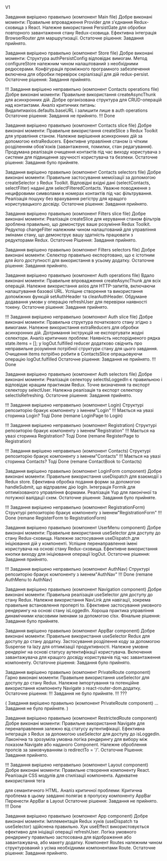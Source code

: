 
V1

Завдання вирішено правильно (компонент Main file)
Добре виконані моменти:
Правильне впровадження Provider для з'єднання Redux-сховища з React.
Належне використання PersistGate для обробки повторного завантаження стану Redux-сховища.
Ефективна інтеграція BrowserRouter для маршрутизації.
Остаточне рішення:
Завдання прийнято.

Завдання вирішено правильно (компонент Store file)
Добре виконані моменти:
Структура authPersistConfig відповідає вимогам.
Метод configureStore належним чином налаштований з необхідними редюсерами.
Конфігурація проміжного програмного забезпечення включена для обробки перевірок серіалізації для дій redux-persist.
Остаточне рішення:
Завдання прийнято.

!!! Завдання вирішено неправильно (компонент Contacts operations file)
Добре виконані моменти:
Правильне використання createAsyncThunk для асинхронних дій.
Добре організована структура для CRUD-операцій над контактами.
Аналіз критичних питань:
Видалитиaxios.defaults.baseURL і залишити лише в auth operations
Остаточне рішення:
Завдання не прийнято.
!!!  Done


Завдання вирішено правильно (компонент Contacts slice file)
Добре виконані моменти:
Правильне використання createSlice з Redux Toolkit для управління станом.
Належне вирішення асинхронних дій за допомогою extraReducers.
Ефективне управління станом із чітким розділенням обов'язків (завантаження, помилки, стан редагування).
Продумана реалізація очищення контактів під час виходу користувача з системи для підвищення зручності користувача та безпеки.
Остаточне рішення:
Завдання було прийняте.

Завдання вирішено правильно (компонент Contacts selectors file)
Добре виконані моменти:
Правильне застосування мемоїзації за допомогою createSelector з Redux Toolkit.
Відповідні вхідні дані (selectContacts, selectFilter) надані для selectFilteredContacts.
Уважне поводження з нецифровими символами в номерах контактів під час фільтрування.
Реалізація пошуку без врахування регістру для кращого користувацького досвіду.
Остаточне рішення:
Завдання прийнято.

Завдання вирішено правильно (компонент Filters slice file)
Добре виконані моменти:
Реалізація createSlice для керування станом фільтрів зроблена правильно, що демонструє ваше розуміння Redux Toolkit.
Редуктор changeFilter належним чином налаштований для управління змінами стану, що демонструє вашу здатність працювати з редукторами Redux.
Остаточне Рішення:
Завдання прийнято.

Завдання вирішено правильно (компонент Filters selectors file)
Добре виконані моменти:
Селектор правильно експортовано, що є істотним для його доступності для використання в усьому додатку.
Остаточне рішення:
Завдання прийнято.

Завдання вирішено правильно (компонент Auth operations file)
Вдало виконані моменти:
Правильне впровадження createAsyncThunk для всіх операцій.
Належне використання axios для HTTP-запитів, включаючи налаштування базової URL.
Успішне створення та використання допоміжних функцій setAuthHeader та clearAuthHeader.
Обдумане додавання умови у операцію refreshUser для перевірки наявності токену.
Остаточне рішення:
Завдання прийнято.

!!! Завдання вирішено неправильно (компонент Auth slice file)
Добре виконані моменти:
Правильна структура початкового стану згідно з вимогами.
Належне використання extraReducers для обробки асинхронних дій.
Дотримання інструкцій не експортувати жодні селектори.
Аналіз критичних проблем:
Наявність неспорідненого рядка state.items = []; у logOut.fulfilled reducer додатково свідчить про неправильне розуміння потрібної структури стану для цього завдання.
Очищення items потрібно робити в ContactsSlice опрацьовуючи операцію logOut.fulfilled
Остаточне рішення:
Завдання не прийнято.
!!! Done

Завдання вирішено правильно (компонент Auth selectors file)
Добре виконані моменти:
Реалізація селектору selectIsLoggedIn є правильною і відповідає кращим практикам Redux.
Точне визначення та експорт селектору selectUser.
Належна реалізація та експорт селектору selectIsRefreshing.
Остаточне рішення:
Завдання прийнято.

!!! Завдання вирішено неправильно (компонент Login)
Структурі репозиторію бракує компоненту з іменем"Login"
!!! Мається на увазі сторинка Login? Тоді Done (remane LoginPage to Login)

!!! Завдання вирішено неправильно (компонент Registration)
Структурі репозиторію бракує компоненту з іменем"Registration"
!!! Мається на увазі сторинка Registration? Тоді Done (remane RegisterPage to Registration)


!!! Завдання вирішено неправильно (компонент Contacts)
Структурі репозиторію бракує компоненту з іменем"Contacts"
!!! Мається на увазі сторинка Contacts? Тоді Done (remane ContactBook to Contacts)

Завдання вирішено правильно (компонент LoginForm component)
Добре виконані моменти:
Правильне використання useDispatch для взаємодії з Redux store.
Ефективна обробка подання форми за допомогою handleSubmit, що відправляє дію logIn.
Інтеграція Formik для оптимізованого управління формами.
Реалізація Yup для лаконічної та потужної валідації схем.
Остаточне рішення:
Завдання було прийняте.

!!! Завдання вирішено неправильно (компонент RegistrationForm)
Структурі репозиторію бракує компоненту з іменем"RegistrationForm"
!!! Done (remane RegisterForm to RegistrationForm)

Завдання вирішено правильно (компонент UserMenu component)
Добре виконані моменти:
Правильне використання useSelector для доступу до стану Redux-сховища.
Належне застосування useDispatch для ініціювання дій у компоненті.
Успішне перенаправлення імені користувача на основі стану Redux-сховища.
Ефективне використання кнопки виходу для ініціювання операції logOut.
Остаточне рішення:
Завдання прийнято.


!!! Завдання вирішено неправильно (компонент AuthNav)
Структурі репозиторію бракує компоненту з іменем"AuthNav"
!!! Done (remane AuthMenu to AuthNav)

Завдання вирішено правильно (компонент Navigation component)
Добре виконані моменти:
Правильна реалізація useSelector для доступу до стану Redux.
Належне використання NavLink для навігації, зокрема правильне встановлення проперті to.
Ефективне застосування умовного рендерингу на основі стану isLoggedIn.
Хороша практика управління динамічними класовими іменами за допомогою clsx.
Фінальне рішення:
Завдання було прийняте.

Завдання вирішено правильно (компонент AppBar component)
Добре виконані моменти:
Правильне використання useSelector Redux для доступу до стану додатку.
Застосування розділення коду за допомогою Suspense та lazy для оптимізації продуктивності.
Належне умовне рендерінг на основі статусу аутентифікації користувача.
Включення завантажувача для кращого досвіду користувачів під час завантаження компоненту.
Остаточне рішення:
Завдання було прийнято.

Завдання вирішено правильно (компонент PrivateRoute component)
Гарно виконані моменти:
Правильне використання useSelector для доступу до стану Redux.
Належне імпортування та потенційне використання компоненту Navigate з react-router-dom.додатку.
Остаточне рішення:
!!! Завдання не було прийняте.
!!! ???

(
    Завдання вирішено правильно (компонент PrivateRoute component)
    ...
    Завдання не було прийняте.
)

Завдання вирішено правильно (компонент RestrictedRoute component)
Добре виконані моменти:
Правильне використання Navigate для перенаправлення залежно від статусу аутентифікації.
Ефективна інтеграція з Redux за допомогою useSelector для доступу до isLoggedIn.
Лаконічна та зрозуміла умовна логіка рендерингу для вибору між показом Navigate або наданого Component.
Належне оброблення пропсів за замовчуванням із redirectTo = '/'.
Остаточне Рішення:
Завдання прийнято.


!!! Завдання вирішено неправильно (компонент Layout component)
Добре виконані моменти:
Правильне створення компоненту React.
Реалізація CSS модулів для стилізації компонента.
Адекватне використання тега <main> для семантичного HTML.
Аналіз критичної проблеми:
Критична проблема в цьому завданні полягає в пропуску компоненту AppBar Перенести AppBar в Layout
Остаточне рішення:
Завдання не прийнято.
!!! Done


Завдання вирішено правильно (компонент App component)
Добре виконані моменти:
Імплементація Redux хуків (useDispatch та useSelector) здійснена правильно.
Хук useEffect використовується ефективно для ініціації операції refreshUser.
Логіка умовного рендерингу правильно застосована для відображення або завантажувача, або макету додатку.
Компонент Routes належним чином структурований з усіма необхідними компонентами Route.
Остаточне рішення:
Завдання прийнято.
